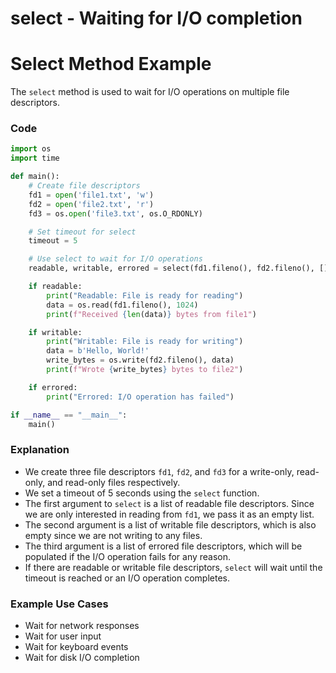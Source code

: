 # select - Waiting for I/O completion

**Select Method Example**
==========================

The `select` method is used to wait for I/O operations on multiple file descriptors.

### Code
```python
import os
import time

def main():
    # Create file descriptors
    fd1 = open('file1.txt', 'w')
    fd2 = open('file2.txt', 'r')
    fd3 = os.open('file3.txt', os.O_RDONLY)

    # Set timeout for select
    timeout = 5

    # Use select to wait for I/O operations
    readable, writable, errored = select(fd1.fileno(), fd2.fileno(), [], [], timeout)

    if readable:
        print("Readable: File is ready for reading")
        data = os.read(fd1.fileno(), 1024)
        print(f"Received {len(data)} bytes from file1")

    if writable:
        print("Writable: File is ready for writing")
        data = b'Hello, World!'
        write_bytes = os.write(fd2.fileno(), data)
        print(f"Wrote {write_bytes} bytes to file2")

    if errored:
        print("Errored: I/O operation has failed")

if __name__ == "__main__":
    main()
```

### Explanation

*   We create three file descriptors `fd1`, `fd2`, and `fd3` for a write-only, read-only, and read-only files respectively.
*   We set a timeout of 5 seconds using the `select` function.
*   The first argument to `select` is a list of readable file descriptors. Since we are only interested in reading from `fd1`, we pass it as an empty list.
*   The second argument is a list of writable file descriptors, which is also empty since we are not writing to any files.
*   The third argument is a list of errored file descriptors, which will be populated if the I/O operation fails for any reason.
*   If there are readable or writable file descriptors, `select` will wait until the timeout is reached or an I/O operation completes.

### Example Use Cases

*   Wait for network responses
*   Wait for user input
*   Wait for keyboard events
*   Wait for disk I/O completion
